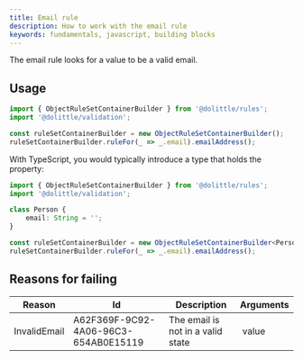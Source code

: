 ```yaml
---
title: Email rule
description: How to work with the email rule
keywords: fundamentals, javascript, building blocks
---
```

The email rule looks for a value to be a valid email.

## Usage

```javascript
import { ObjectRuleSetContainerBuilder } from '@dolittle/rules';
import '@dolittle/validation';

const ruleSetContainerBuilder = new ObjectRuleSetContainerBuilder();
ruleSetContainerBuilder.ruleFor(_ => _.email).emailAddress();
```

With TypeScript, you would typically introduce a type that holds the property:

```typescript
import { ObjectRuleSetContainerBuilder } from '@dolittle/rules';
import '@dolittle/validation';

class Person {
    email: String = '';
}

const ruleSetContainerBuilder = new ObjectRuleSetContainerBuilder<Person>();
ruleSetContainerBuilder.ruleFor(_ => _.email).emailAddress();
```

## Reasons for failing

| Reason | Id | Description | Arguments |
| ------ | -- | ----------- | --------- |
| InvalidEmail | A62F369F-9C92-4A06-96C3-654AB0E15119 | The email is not in a valid state | value |

